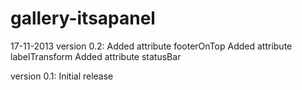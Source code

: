 gallery-itsapanel
========

17-11-2013 version 0.2:
Added attribute footerOnTop
Added attribute labelTransform
Added attribute statusBar

version 0.1:
Initial release